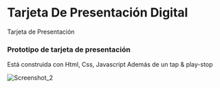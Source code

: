 # Tarjeta De Presentación Digital

Tarjeta de Presentación



### Prototipo de tarjeta de presentación


Está construida con Html, Css, Javascript Además de un tap & play-stop

![Screenshot_2](https://user-images.githubusercontent.com/89219507/165656497-397b1830-cc41-4c32-9c89-44e0f5eded2f.jpg)
